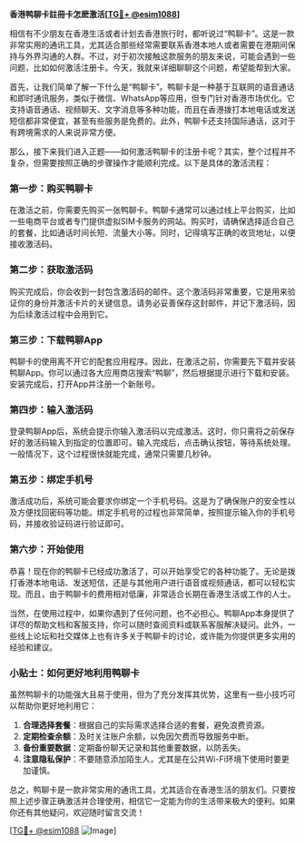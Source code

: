 **香港鸭聊卡註冊卡怎麽激活[[TG💪+ @esim1088](https://t.me/s/esim1088)]**

相信有不少朋友在香港生活或者计划去香港旅行时，都听说过“鸭聊卡”。这是一款非常实用的通讯工具，尤其适合那些经常需要联系香港本地人或者需要在港期间保持与外界沟通的人群。不过，对于初次接触这款服务的朋友来说，可能会遇到一些问题，比如如何激活注册卡。今天，我就来详细聊聊这个问题，希望能帮到大家。

首先，让我们简单了解一下什么是“鸭聊卡”。鸭聊卡是一种基于互联网的语音通话和即时通讯服务，类似于微信、WhatsApp等应用，但专门针对香港市场优化。它支持语音通话、视频聊天、文字消息等多种功能，而且在香港拨打本地电话或发送短信都非常便宜，甚至有些服务是免费的。此外，鸭聊卡还支持国际通话，这对于有跨境需求的人来说非常方便。

那么，接下来我们进入正题——如何激活鸭聊卡的注册卡呢？其实，整个过程并不复杂，但需要按照正确的步骤操作才能顺利完成。以下是具体的激活流程：

### **第一步：购买鸭聊卡**
在激活之前，你需要先购买一张鸭聊卡。鸭聊卡通常可以通过线上平台购买，比如一些电商平台或者专门提供虚拟SIM卡服务的网站。购买时，请确保选择适合自己的套餐，比如通话时间长短、流量大小等。同时，记得填写正确的收货地址，以便接收激活码。

### **第二步：获取激活码**
购买完成后，你会收到一封包含激活码的邮件。这个激活码非常重要，它是用来验证你的身份并激活卡片的关键信息。请务必妥善保存这封邮件，并记下激活码，因为后续激活过程中会用到它。

### **第三步：下载鸭聊App**
鸭聊卡的使用离不开它的配套应用程序。因此，在激活之前，你需要先下载并安装鸭聊App。你可以通过各大应用商店搜索“鸭聊”，然后根据提示进行下载和安装。安装完成后，打开App并注册一个新账号。

### **第四步：输入激活码**
登录鸭聊App后，系统会提示你输入激活码以完成激活。这时，你只需将之前保存好的激活码输入到指定的位置即可。输入完成后，点击确认按钮，等待系统处理。一般情况下，这个过程很快就能完成，通常只需要几秒钟。

### **第五步：绑定手机号**
激活成功后，系统可能会要求你绑定一个手机号码。这是为了确保账户的安全性以及方便找回密码等功能。绑定手机号的过程也非常简单，按照提示输入你的手机号码，并接收验证码进行验证即可。

### **第六步：开始使用**
恭喜！现在你的鸭聊卡已经成功激活了，可以开始享受它的各种功能了。无论是拨打香港本地电话、发送短信，还是与其他用户进行语音或视频通话，都可以轻松实现。而且，由于鸭聊卡的费用相对低廉，非常适合长期在香港生活或工作的人士。

当然，在使用过程中，如果你遇到了任何问题，也不必担心。鸭聊App本身提供了详尽的帮助文档和客服支持，你可以随时查阅资料或联系客服解决疑问。此外，一些线上论坛和社交媒体上也有许多关于鸭聊卡的讨论，或许能为你提供更多实用的经验和建议。

### **小贴士：如何更好地利用鸭聊卡**
虽然鸭聊卡的功能强大且易于使用，但为了充分发挥其优势，这里有一些小技巧可以帮助你更好地利用它：

1. **合理选择套餐**：根据自己的实际需求选择合适的套餐，避免浪费资源。
2. **定期检查余额**：及时关注账户余额，以免因欠费而导致服务中断。
3. **备份重要数据**：定期备份聊天记录和其他重要数据，以防丢失。
4. **注意隐私保护**：不要随意添加陌生人，尤其是在公共Wi-Fi环境下使用时要更加谨慎。

总之，鸭聊卡是一款非常实用的通讯工具，尤其适合在香港生活的朋友们。只要按照上述步骤正确激活并合理使用，相信它一定能为你的生活带来极大的便利。如果你还有其他疑问，欢迎随时留言交流！

[[TG💪+ @esim1088](https://t.me/s/esim1088) ![Image](https://i.postimg.cc/4NQfJmqS/Snipaste-2025-05-13-00-14-12.png)]